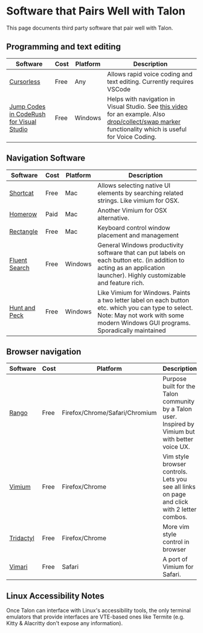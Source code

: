 # Software that Pairs Well with Talon

This page documents third party software that pair well with Talon.

## Programming and text editing

| Software                                                                                                                                                       | Cost | Platform | Description                                                                                                                                                                                                                                                                                         |
| -------------------------------------------------------------------------------------------------------------------------------------------------------------- | ---- | -------- | --------------------------------------------------------------------------------------------------------------------------------------------------------------------------------------------------------------------------------------------------------------------------------------------------- |
| [Cursorless](https://www.cursorless.org/)                                                                                                                      | Free | Any      | Allows rapid voice coding and text editing. Currently requires VSCode                                                                                                                                                                                                                               |
| [Jump Codes in CodeRush for Visual Studio](https://community.devexpress.com/blogs/markmiller/archive/2023/06/21/jump-codes-in-coderush-for-visual-studio.aspx) | Free | Windows  | Helps with navigation in Visual Studio. See [this video](https://www.youtube.com/watch?v=EVJOEQp9_cw) for an example. Also [drop/collect/swap marker](https://www.youtube.com/watch?v=_awmO-WZ_vw&list=PL8h4jt35t1wgawacCN9wmxq1EN36CNUGk&index=23) functionality which is useful for Voice Coding. |

## Navigation Software

| Software                                                | Cost | Platform | Description                                                                                                                                                                            |
| ------------------------------------------------------- | ---- | -------- | -------------------------------------------------------------------------------------------------------------------------------------------------------------------------------------- |
| [Shortcat](https://shortcatapp.com/)                    | Free | Mac      | Allows selecting native UI elements by searching related strings. Like vimium for OSX.                                                                                                 |
| [Homerow](https://www.homerow.app)                      | Paid | Mac      | Another Vimium for OSX alternative.                                                                                                                                                    |
| [Rectangle](https://github.com/rxhanson/Rectangle)      | Free | Mac      | Keyboard control window placement and management                                                                                                                                       |
| [Fluent Search](https://fluentsearch.net/)              | Free | Windows  | General Windows productivity software that can put labels on each button etc. (in addition to acting as an application launcher). Highly customizable and feature rich.                |
| [Hunt and Peck](https://github.com/zsims/hunt-and-peck) | Free | Windows  | Like Vimium for Windows. Paints a two letter label on each button etc. which you can type to select. Note: May not work with some modern Windows GUI programs. Sporadically maintained |

## Browser navigation

| Software                                                                   | Cost | Platform                       | Description                                                                                         |
| -------------------------------------------------------------------------- | ---- | ------------------------------ | --------------------------------------------------------------------------------------------------- |
| [Rango](https://github.com/david-tejada/rango)                             | Free | Firefox/Chrome/Safari/Chromium | Purpose built for the Talon community by a Talon user. Inspired by Vimium but with better voice UX. |
| [Vimium](https://addons.mozilla.org/en-US/firefox/addon/vimium-ff/)        | Free | Firefox/Chrome                 | Vim style browser controls. Lets you see all links on page and click with 2 letter combos.          |
| [Tridactyl](https://addons.mozilla.org/en-US/firefox/addon/tridactyl-vim/) | Free | Firefox/Chrome                 | More vim style control in browser                                                                   |
| [Vimari](https://github.com/televator-apps/vimari)                         | Free | Safari                         | A port of Vimium for Safari.                                                                        |

## Linux Accessibility Notes

Once Talon can interface with Linux's accessibility tools, the only terminal emulators that provide interfaces are VTE-based ones like Termite (e.g. Kitty & Alacritty don't expose any information).
